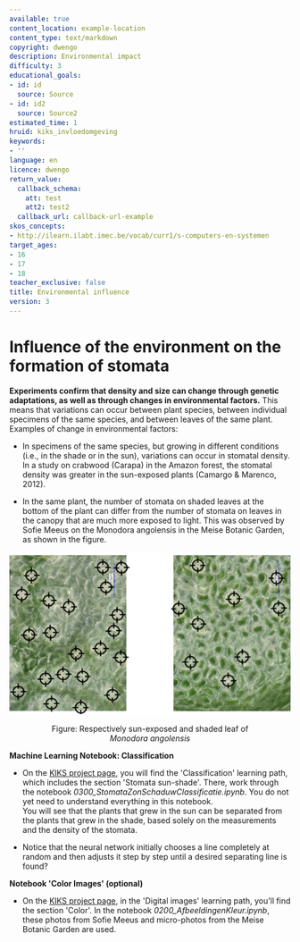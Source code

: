```yaml
---
available: true
content_location: example-location
content_type: text/markdown
copyright: dwengo
description: Environmental impact
difficulty: 3
educational_goals:
- id: id
  source: Source
- id: id2
  source: Source2
estimated_time: 1
hruid: kiks_invloedomgeving
keywords:
- ''
language: en
licence: dwengo
return_value:
  callback_schema:
    att: test
    att2: test2
  callback_url: callback-url-example
skos_concepts:
- http://ilearn.ilabt.imec.be/vocab/curr1/s-computers-en-systemen
target_ages:
- 16
- 17
- 18
teacher_exclusive: false
title: Environmental influence
version: 3
---
```

# Influence of the environment on the formation of stomata
**Experiments confirm that density and size can change through genetic adaptations, as well as through changes in environmental factors.** This means that variations can occur between plant species, between individual specimens of the same species, and between leaves of the same plant. Examples of change in environmental factors:

<ul><li>In specimens of the same species, but growing in different conditions (i.e., in the shade or in the sun), variations can occur in stomatal density. In a study on crabwood (Carapa) in the Amazon forest, the stomatal density was greater in the sun-exposed plants (Camargo & Marenco, 2012).</li></ul>

<ul><li>In the same plant, the number of stomata on shaded leaves at the bottom of the plant can differ from the number of stomata on leaves in the canopy that are much more exposed to light. This was observed by Sofie Meeus on the Monodora angolensis in the Meise Botanic Garden, as shown in the figure.</li></ul>

![](embed/bezondschaduw.png "stomata sun - shade")
<figure>
    <figcaption align = "center">Figure: Respectively sun-exposed and shaded leaf of <em>Monodora angolensis</em></figcaption>
</figure>

<div class="alert alert-box alert-success">
<strong>Machine Learning Notebook: Classification</strong><br>

<ul><li>On the <a href="https://dwengo.org/kiks/">KIKS project page</a>, you will find the 'Classification' learning path, which includes the section 'Stomata sun-shade'. There, work through the notebook <em>0300_StomataZonSchaduwClassificatie.ipynb</em>. You do not yet need to understand everything in this notebook.<br> You will see that the plants that grew in the sun can be separated from the plants that grew in the shade, based solely on the measurements and the density of the stomata.</li></ul>
<ul><li>Notice that the neural network initially chooses a line completely at random and then adjusts it step by step until a desired separating line is found?</li></ul>
</div>

<div class="alert alert-box alert-success">
<strong>Notebook 'Color Images' (optional)</strong><br>
<ul><li>On the <a href="https://dwengo.org/kiks/">KIKS project page</a>, in the 'Digital images' learning path, you'll find the section 'Color'. In the notebook <em>0200_AfbeeldingenKleur.ipynb</em>, these photos from Sofie Meeus and micro-photos from the Meise Botanic Garden are used.</li></ul>
</div>